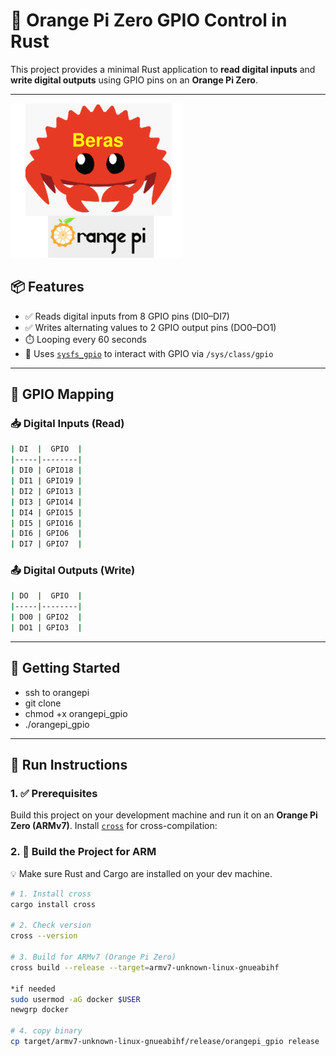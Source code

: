 # 🔧 Orange Pi Zero GPIO Control in Rust

This project provides a minimal Rust application to **read digital inputs** and **write digital outputs** using GPIO pins on an **Orange Pi Zero**.

---
![rust on opi](img/beras.png)

## 📦 Features

- ✅ Reads digital inputs from 8 GPIO pins (DI0–DI7)
- ✅ Writes alternating values to 2 GPIO output pins (DO0–DO1)
- ⏱️ Looping every 60 seconds
- 📂 Uses [`sysfs_gpio`](https://docs.rs/sysfs_gpio) to interact with GPIO via `/sys/class/gpio`

---

## 🧱 GPIO Mapping

### 📥 Digital Inputs (Read)
```bash
| DI  |  GPIO  |
|-----|--------|
| DI0 | GPIO18 |
| DI1 | GPIO19 |
| DI2 | GPIO13 |
| DI3 | GPIO14 |
| DI4 | GPIO15 |
| DI5 | GPIO16 |
| DI6 | GPIO6  |
| DI7 | GPIO7  |
```

### 📤 Digital Outputs (Write)
```bash
| DO  |  GPIO  |
|-----|--------|
| DO0 | GPIO2  |
| DO1 | GPIO3  |
```

---
## 🚀 Getting Started
- ssh to orangepi
- git clone
- chmod +x orangepi_gpio
- ./orangepi_gpio

---
## 🚀 Run Instructions

### 1. ✅ Prerequisites

Build this project on your development machine and run it on an **Orange Pi Zero (ARMv7)**.
Install [`cross`](https://github.com/cross-rs/cross) for cross-compilation:

### 2. 🔧 Build the Project for ARM

💡 Make sure Rust and Cargo are installed on your dev machine.
```bash
# 1. Install cross
cargo install cross

# 2. Check version
cross --version

# 3. Build for ARMv7 (Orange Pi Zero)
cross build --release --target=armv7-unknown-linux-gnueabihf

*if needed
sudo usermod -aG docker $USER
newgrp docker

# 4. copy binary
cp target/armv7-unknown-linux-gnueabihf/release/orangepi_gpio release

```

